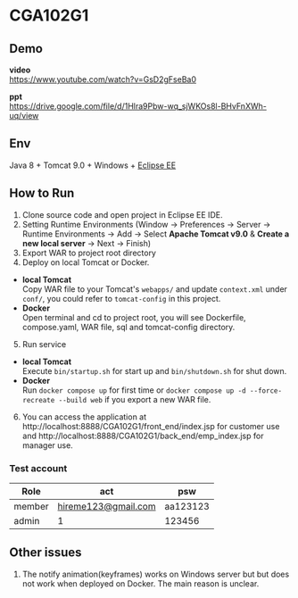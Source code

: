 # CGA102G1

## Demo

**video**  
https://www.youtube.com/watch?v=GsD2gFseBa0
  
**ppt**  
https://drive.google.com/file/d/1Hlra9Pbw-wq_sjWKOs8l-BHvFnXWh-uq/view  

## Env
Java 8 + Tomcat 9.0 + Windows + [Eclipse EE](https://www.eclipse.org/downloads/packages/)

## How to Run
1. Clone source code and open project in Eclipse EE IDE.
2. Setting Runtime Environments (Window -> Preferences -> Server -> Runtime Environments -> Add -> Select **Apache Tomcat v9.0** & **Create a new local server** -> Next -> Finish)
3. Export WAR to project root directory
4. Deploy on local Tomcat or Docker.
* **local Tomcat**  
Copy WAR file to your Tomcat's `webapps/` and update `context.xml` under `conf/`, you could refer to `tomcat-config` in this project.
* **Docker**  
Open terminal and cd to project root, you will see Dockerfile, compose.yaml, WAR file, sql and tomcat-config directory.
5. Run service
* **local Tomcat**  
Execute `bin/startup.sh` for start up and `bin/shutdown.sh` for shut down.
* **Docker**  
Run `docker compose up` for first time or `docker compose up -d --force-recreate --build web` if you export a new WAR file.
6. You can access the application at http://localhost:8888/CGA102G1/front_end/index.jsp for customer use and http://localhost:8888/CGA102G1/back_end/emp_index.jsp for manager use.  

### Test account  

|Role|act|psw|
|---|---|---|
|member|hireme123@gmail.com|aa123123|
|admin|1|123456|

## Other issues
1. The notify animation(keyframes) works on Windows server but but does not work when deployed on Docker. The main reason is unclear.